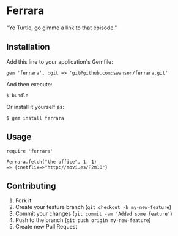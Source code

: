 # Ferrara

"Yo Turtle, go gimme a link to that episode."

## Installation

Add this line to your application's Gemfile:

    gem 'ferrara', :git => 'git@github.com:swanson/ferrara.git'

And then execute:

    $ bundle

Or install it yourself as:

    $ gem install ferrara

## Usage

    require 'ferrara'

    Ferrara.fetch("the office", 1, 1)
    => {:netflix=>"http://movi.es/P2m10"}

## Contributing

1. Fork it
2. Create your feature branch (`git checkout -b my-new-feature`)
3. Commit your changes (`git commit -am 'Added some feature'`)
4. Push to the branch (`git push origin my-new-feature`)
5. Create new Pull Request
